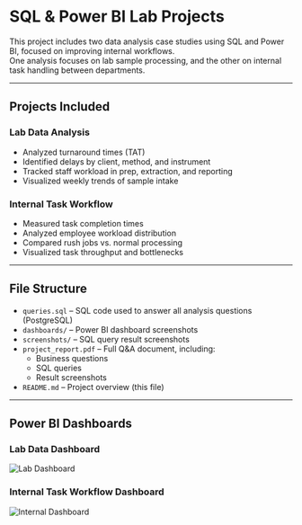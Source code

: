 # SQL & Power BI Lab Projects

This project includes two data analysis case studies using SQL and Power BI, focused on improving internal workflows.  
One analysis focuses on lab sample processing, and the other on internal task handling between departments.

---

## Projects Included

### Lab Data Analysis
- Analyzed turnaround times (TAT)
- Identified delays by client, method, and instrument
- Tracked staff workload in prep, extraction, and reporting
- Visualized weekly trends of sample intake

### Internal Task Workflow
- Measured task completion times
- Analyzed employee workload distribution
- Compared rush jobs vs. normal processing
- Visualized task throughput and bottlenecks

---

## File Structure

- `queries.sql` – SQL code used to answer all analysis questions (PostgreSQL)
- `dashboards/` – Power BI dashboard screenshots
- `screenshots/` – SQL query result screenshots
- `project_report.pdf` – Full Q&A document, including:
  - Business questions
  - SQL queries
  - Result screenshots
- `README.md` – Project overview (this file)

---

## Power BI Dashboards

### Lab Data Dashboard  
![Lab Dashboard](./dashboards/Office%20Dashboard.png)

### Internal Task Workflow Dashboard  
![Internal Dashboard](./dashboards/Lab%20Dashboard.png)




